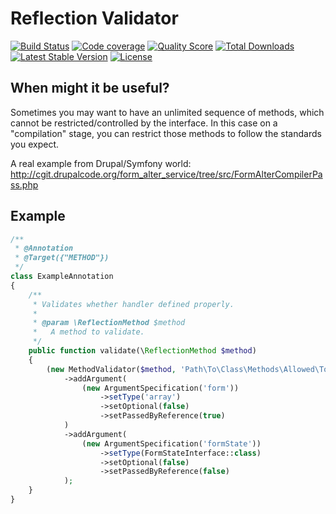 # Reflection Validator

[![Build Status](https://img.shields.io/travis/BR0kEN-/reflection-validator/master.svg?style=flat-square)](https://travis-ci.org/BR0kEN-/reflection-validator)
[![Code coverage](https://img.shields.io/scrutinizer/coverage/g/BR0kEN-/reflection-validator/master.svg?style=flat-square)](https://scrutinizer-ci.com/g/BR0kEN-/reflection-validator/?branch=master)
[![Quality Score](https://img.shields.io/scrutinizer/g/BR0kEN-/reflection-validator.svg?style=flat-square)](https://scrutinizer-ci.com/g/BR0kEN-/reflection-validator)
[![Total Downloads](https://img.shields.io/packagist/dt/reflection/validator.svg?style=flat-square)](https://packagist.org/packages/reflection/validator)
[![Latest Stable Version](https://poser.pugx.org/reflection/validator/v/stable?format=flat-square)](https://packagist.org/packages/reflection/validator)
[![License](https://img.shields.io/badge/license-MIT-brightgreen.svg?style=flat-square)](https://packagist.org/packages/reflection/validator)

## When might it be useful?

Sometimes you may want to have an unlimited sequence of methods, which cannot be restricted/controlled by the interface. In this case on a "compilation" stage, you can restrict those methods to follow the standards you expect.

A real example from Drupal/Symfony world: http://cgit.drupalcode.org/form_alter_service/tree/src/FormAlterCompilerPass.php

## Example

```php
/**
 * @Annotation
 * @Target({"METHOD"})
 */
class ExampleAnnotation
{
    /**
     * Validates whether handler defined properly.
     *
     * @param \ReflectionMethod $method
     *   A method to validate.
     */
    public function validate(\ReflectionMethod $method)
    {
        (new MethodValidator($method, 'Path\To\Class\Methods\Allowed\To\Be\Children\Of'))
            ->addArgument(
                (new ArgumentSpecification('form'))
                    ->setType('array')
                    ->setOptional(false)
                    ->setPassedByReference(true)
            )
            ->addArgument(
                (new ArgumentSpecification('formState'))
                    ->setType(FormStateInterface::class)
                    ->setOptional(false)
                    ->setPassedByReference(false)
            );
    }
}
```
